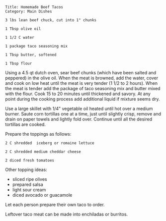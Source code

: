 ~~~ recipe-info
Title: Homemade Beef Tacos
Category: Main Dishes
~~~

~~~ recipe-ingredients
3 lbs lean beef chuck, cut into 1" chunks

1 Tbsp olive oil

1 1/2 C water

1 package taco seasoning mix

1 Tbsp butter, softened

1 Tbsp flour
~~~

Using a 4.5 qt dutch oven, sear beef chunks (which have been salted and peppered) in the olive oil.
When the meat is browned, add the water, cover and cook on low heat until the meat is very tender (1
1/2 to 2 hours). When the meat is tender add the package of taco seasoning mix and butter mixed with
the flour. Cook 15 to 20 minutes until thickened and savory. At any point during the cooking process
add additional liquid if mixture seems dry.

Use a large skillet with 1/4" vegetable oil heated until hot over a medium burner. Saute corn
tortillas one at a time, just until slightly crisp, remove and drain on paper towels and lightly
fold over. Continue until all the desired tortillas are cooked.

Prepare the toppings as follows:

~~~ recipe-ingredients
2 C shredded  iceberg or romaine lettuce

2 C shredded medium cheddar cheese

2 diced fresh tomatoes
~~~

Other topping ideas:

- sliced ripe olives
- prepared salsa
- light sour cream
- diced avocado or guacamole

Let each person prepare their own taco to order.

Leftover taco meat can be made into enchiladas or burritos.
